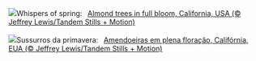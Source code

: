 ![](https://www.bing.com/th?id=OHR.AlmondBloom_EN-GB1597354160_UHD.jpg&w=1000)Whispers of spring:&nbsp;&ensp;[Almond trees in full bloom, California, USA (© Jeffrey Lewis/Tandem Stills + Motion)](https://www.bing.com/th?id=OHR.AlmondBloom_EN-GB1597354160_UHD.jpg)
<br><br/>
![](https://www.bing.com/th?id=OHR.AlmondBloom_PT-BR9517500813_UHD.jpg&w=1000)Sussurros da primavera:&nbsp;&ensp;[Amendoeiras em plena floração, Califórnia, EUA (© Jeffrey Lewis/Tandem Stills + Motion)](https://www.bing.com/th?id=OHR.AlmondBloom_PT-BR9517500813_UHD.jpg)
<br><br/>
